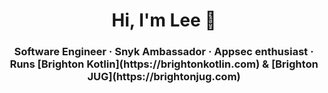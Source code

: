 <h1 align="center">Hi, I'm Lee 👋</h1>
<h3 align="center">Software Engineer · Snyk Ambassador · Appsec enthusiast · Runs [Brighton Kotlin](https://brightonkotlin.com) & [Brighton JUG](https://brightonjug.com)</h3>
<!--
**leeturner/leeturner** is a ✨ _special_ ✨ repository because its `README.md` (this file) appears on your GitHub profile.

Here are some ideas to get you started:

- 🔭 I’m currently working on ...
- 🌱 I’m currently learning ...
- 👯 I’m looking to collaborate on ...
- 🤔 I’m looking for help with ...
- 💬 Ask me about ...
- 📫 How to reach me: ...
- 😄 Pronouns: ...
- ⚡ Fun fact: ...
-->
